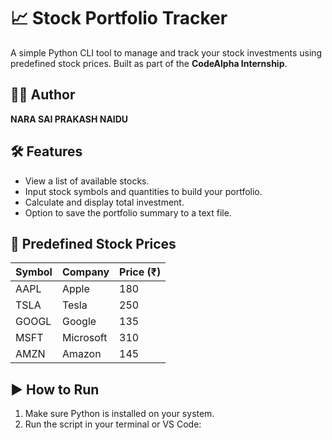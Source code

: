 # 📈 Stock Portfolio Tracker

A simple Python CLI tool to manage and track your stock investments using predefined stock prices. Built as part of the **CodeAlpha Internship**.

## 👨‍💻 Author
**NARA SAI PRAKASH NAIDU**

## 🛠 Features
- View a list of available stocks.
- Input stock symbols and quantities to build your portfolio.
- Calculate and display total investment.
- Option to save the portfolio summary to a text file.

## 💼 Predefined Stock Prices
| Symbol | Company | Price (₹) |
|--------|---------|-----------|
| AAPL   | Apple   | 180       |
| TSLA   | Tesla   | 250       |
| GOOGL  | Google  | 135       |
| MSFT   | Microsoft | 310     |
| AMZN   | Amazon  | 145       |

## ▶️ How to Run
1. Make sure Python is installed on your system.
2. Run the script in your terminal or VS Code:

